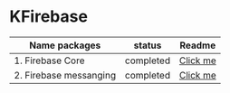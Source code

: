 # KFirebase

| Name packages   | status   |   Readme
| ------------ | ------------ | ------------ |
|  1.  Firebase Core |  completed | <a href="https://github.com/the-best-is-best/KFirebase/blob/main/FirebaseCore/readme.md">Click me</a>
| 2. Firebase messanging | completed   |  <a href="https://github.com/the-best-is-best/KFirebase/blob/main/FirebaseMessaging/readme.md">Click me</a>
